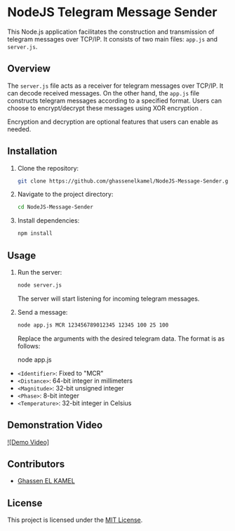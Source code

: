 # NodeJS Telegram Message Sender

This Node.js application facilitates the construction and transmission of telegram messages over TCP/IP. It consists of two main files: `app.js` and `server.js`.

## Overview

The `server.js` file acts as a receiver for telegram messages over TCP/IP. It can decode received messages. On the other hand, the `app.js` file constructs telegram messages according to a specified format. Users can choose to encrypt/decrypt these messages using XOR encryption . 

Encryption and decryption are optional features that users can enable as needed.


## Installation

1. Clone the repository:

    ```bash
    git clone https://github.com/ghassenelkamel/NodeJS-Message-Sender.git
    ```

2. Navigate to the project directory:

    ```bash
    cd NodeJS-Message-Sender
    ```

3. Install dependencies:

    ```bash
    npm install
    ```

## Usage

1. Run the server:

    ```bash
    node server.js
    ```

   The server will start listening for incoming telegram messages.

2. Send a message:

    ```bash
    node app.js MCR 123456789012345 12345 100 25 100
    ```

   Replace the arguments with the desired telegram data. The format is as follows:
   
    node app.js <Identifier> <Distance> <Magnitude> <Phase> <Temperature>


- `<Identifier>`: Fixed to "MCR"
- `<Distance>`: 64-bit integer in millimeters
- `<Magnitude>`: 32-bit unsigned integer
- `<Phase>`: 8-bit integer
- `<Temperature>`: 32-bit integer in Celsius

## Demonstration Video

[![Demo Video]](video.mp4)

## Contributors

- [Ghassen EL KAMEL](https://github.com/ghassenelkamel) 

## License

This project is licensed under the [MIT License](LICENSE).
